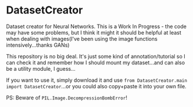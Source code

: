 # DatasetCreator
Dataset creator for Neural Networks.
This is a Work In Progress - the code may have some problems, but I think it might it should be helpful at least when dealing with images(I've been using the image functions intensively...thanks GANs)

This repository is no big deal. It's just some kind of annotation/tutorial so I can check it and remember how I should mount my dataset...and can also be a utility module, I guess...

If you want to use it, simply download it and use `from DatasetCreator.main import DatasetCreator`...or you could also copy+paste it into your own file.

PS: Beware of `PIL.Image.DecompressionBombError`!
